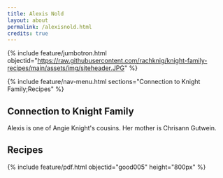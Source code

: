 ```yaml
---
title: Alexis Nold
layout: about
permalink: /alexisnold.html
credits: true
---
```


{% include feature/jumbotron.html objectid="https://raw.githubusercontent.com/rachknig/knight-family-recipes/main/assets/img/siteheader.JPG" %}

{% include feature/nav-menu.html sections="Connection to Knight Family;Recipes" %}
## Connection to Knight Family

Alexis is one of Angie Knight's cousins. Her mother is Chrisann Gutwein.
## Recipes

{% include feature/pdf.html objectid="good005" height="800px" %}
